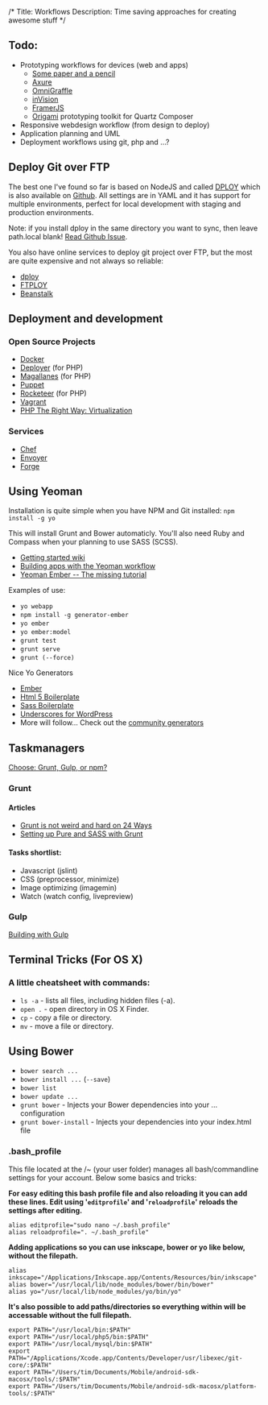 /*
Title: Workflows
Description: Time saving approaches for creating awesome stuff
*/


## Todo:

* Prototyping workflows for devices (web and apps)
	* [Some paper and a pencil](https://www.google.com/search?q=pencil+and+paper&tbm=isch)
	* [Axure](http://axure.com/)
	* [OmniGraffle](http://www.omnigroup.com/omnigraffle/)
	* [inVision](http://www.invisionapp.com/)
	* [FramerJS](http://framerjs.com/)
	* [Origami](http://facebook.github.io/origami/) prototyping toolkit for Quartz Composer
* Responsive webdesign workflow (from design to deploy)
* Application planning and UML
* Deployment workflows using git, php and ...?


## Deploy Git over FTP

The best one I've found so far is based on NodeJS and called [DPLOY](http://leanmeanfightingmachine.github.io/dploy/) which is also available on [Github](https://github.com/LeanMeanFightingMachine/dploy). All settings are in YAML and it has support for multiple environments, perfect for local development with staging and production environments.

Note: if you install dploy in the same directory you want to sync, then leave path.local blank! [Read Github Issue](https://github.com/LeanMeanFightingMachine/dploy/issues/19#issuecomment-29133963).

You also have online services to deploy git project over FTP, but the most are quite expensive and not always so reliable:

- [dploy](http://dploy.io/)
- [FTPLOY](http://ftploy.com/)
- [Beanstalk](http://beanstalkapp.com/)


## Deployment and development

### Open Source Projects

* [Docker](https://www.docker.com/)
* [Deployer](http://deployer.org/) (for PHP)
* [Magallanes](http://magephp.com/) (for PHP)
* [Puppet](https://puppetlabs.com/)
* [Rocketeer](http://rocketeer.autopergamene.eu/) (for PHP)
* [Vagrant](https://www.vagrantup.com/)
* [PHP The Right Way: Virtualization](http://www.phptherightway.com/#virtualization)

### Services

* [Chef](https://www.chef.io/)
* [Envoyer](https://envoyer.io/)
* [Forge](https://forge.laravel.com/)


## Using Yeoman

Installation is quite simple when you have NPM and Git installed: `npm install -g yo`

This will install Grunt and Bower automaticly. You'll also need Ruby and Compass when your planning to use SASS (SCSS).

- [Getting started wiki](https://github.com/yeoman/yeoman/wiki/Getting-Started)
- [Building apps with the Yeoman workflow](http://dev.tutsplus.com/tutorials/building-apps-with-the-yeoman-workflow--net-33254)
- [Yeoman Ember -- The missing tutorial](https://www.openshift.com/blogs/day-24-yeoman-ember-the-missing-tutorial)

Examples of use:

- `yo webapp`
- `npm install -g generator-ember`
- `yo ember`
- `yo ember:model`
- `grunt test`
- `grunt serve`
- `grunt (--force)`

Nice Yo Generators

- [Ember](https://github.com/yeoman/generator-ember)
- [Html 5 Boilerplate](https://github.com/h5bp/generator-h5bp)
- [Sass Boilerplate](https://github.com/srsgores/generator-sass-boilerplate)
- [Underscores for WordPress](https://github.com/kdo/generator-wp-underscores)
- More will follow... Check out the [community generators](http://yeoman.io/community-generators.html)


## Taskmanagers

[Choose: Grunt, Gulp, or npm?](http://ponyfoo.com/articles/choose-grunt-gulp-or-npm)


### Grunt

#### Articles

- [Grunt is not weird and hard on 24 Ways](http://24ways.org/2013/grunt-is-not-weird-and-hard/)
- [Setting up Pure and SASS with Grunt](http://kalenjohnson.com/customizing-roots-sass/)

#### Tasks shortlist:

- Javascript (jslint)
- CSS (preprocessor, minimize)
- Image optimizing (imagemin)
- Watch (watch config, livepreview)


### Gulp

[Building with Gulp](http://www.smashingmagazine.com/2014/06/11/building-with-gulp/)


## Terminal Tricks (For OS X)

### A little cheatsheet with commands:

* `ls -a` - lists all files, including hidden files (-a).
* `open .` - open directory in OS X Finder.
* `cp` - copy a file or directory.
* `mv` - move a file or directory.


## Using Bower

- `bower search ...`
- `bower install ...` (`--save`)
- `bower list`
- `bower update ...`
- `grunt bower` - Injects your Bower dependencies into your ... configuration
- `grunt bower-install` - Injects your dependencies into your index.html file


### .bash_profile

This file located at the /~ (your user folder) manages all bash/commandline settings for your account. Below some basics and tricks:

**For easy editing this bash profile file and also reloading it you can add these lines. Edit using '`editprofile`' and '`reloadprofile`' reloads the settings after editing.**

	alias editprofile="sudo nano ~/.bash_profile"
	alias reloadprofile=". ~/.bash_profile"


**Adding applications so you can use inkscape, bower or yo like below, without the filepath.**

	alias inkscape="/Applications/Inkscape.app/Contents/Resources/bin/inkscape"
	alias bower="/usr/local/lib/node_modules/bower/bin/bower"
	alias yo="/usr/local/lib/node_modules/yo/bin/yo"


**It's also possible to add paths/directories so everything within will be accessable without the full filepath.**

	export PATH="/usr/local/bin:$PATH"
	export PATH="/usr/local/php5/bin:$PATH"
	export PATH="/usr/local/mysql/bin:$PATH"
	export PATH="/Applications/Xcode.app/Contents/Developer/usr/libexec/git-core/:$PATH"
	export PATH="/Users/tim/Documents/Mobile/android-sdk-macosx/tools/:$PATH"
	export PATH="/Users/tim/Documents/Mobile/android-sdk-macosx/platform-tools/:$PATH"
